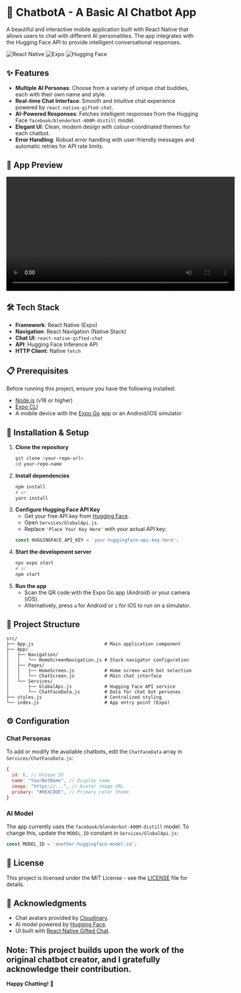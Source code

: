 # 🤖 ChatbotA - A Basic AI Chatbot App

A beautiful and interactive mobile application built with React Native that allows users to chat with different AI personalities. The app integrates with the Hugging Face API to provide intelligent conversational responses.

![React Native](https://img.shields.io/badge/React_Native-20232A?style=for-the-badge&logo=react&logoColor=61DAFB)
![Expo](https://img.shields.io/badge/Expo-1B1F23?style=for-the-badge&logo=expo&logoColor=white)
![Hugging Face](https://img.shields.io/badge/Hugging%20Face-FFD21E?style=for-the-badge&logo=huggingface&logoColor=black)

## ✨ Features
- **Multiple AI Personas**: Choose from a variety of unique chat buddies, each with their own name and style.
- **Real-time Chat Interface**: Smooth and intuitive chat experience powered by `react-native-gifted-chat`.
- **AI-Powered Responses**: Fetches intelligent responses from the Hugging Face `facebook/blenderbot-400M-distill` model.
- **Elegant UI**: Clean, modern design with colour-coordinated themes for each chatbot.
- **Error Handling**: Robust error handling with user-friendly messages and automatic retries for API rate limits.

## 📸 App Preview
<video src="assets/Demo.mp4" controls width="600"></video>

## 🛠️ Tech Stack

- **Framework**: React Native (Expo)
- **Navigation**: React Navigation (Native Stack)
- **Chat UI**: `react-native-gifted-chat`
- **API**: Hugging Face Inference API
- **HTTP Client**: Native `fetch`

## 📋 Prerequisites
Before running this project, ensure you have the following installed:
- [Node.js](https://nodejs.org/) (v16 or higher)
- [Expo CLI](https://docs.expo.dev/get-started/installation/)
- A mobile device with the [Expo Go](https://expo.dev/client) app or an Android/iOS simulator

## 🚀 Installation & Setup
1.  **Clone the repository**
    ```bash
    git clone <your-repo-url>
    cd your-repo-name
    ```
2.  **Install dependencies**
    ```bash
    npm install
    # or
    yarn install
    ```
3.  **Configure Hugging Face API Key**
    - Get your free API key from [Hugging Face](https://huggingface.co/docs/api-inference/quicktour).
    - Open `Services/GlobalApi.js`.
    - Replace `'Place Your Key Here'` with your actual API key:
    ```javascript
    const HUGGINGFACE_API_KEY = 'your-huggingface-api-key-here';
    ```
4.  **Start the development server**
    ```bash
    npx expo start
    # or
    npm start
    ```
5.  **Run the app**
    - Scan the QR code with the Expo Go app (Android) or your camera (iOS).
    - Alternatively, press `a` for Android or `i` for iOS to run on a simulator.

## 📁 Project Structure
```
src/
├── App.js                          # Main application component
├── App/
│   ├── Navigation/
│   │   └── HomeScreenNavigation.js # Stack navigator configuration
│   ├── Pages/
│   │   ├── HomeScreen.js           # Home screen with bot selection
│   │   └── ChatScreen.js           # Main chat interface
│   └── Services/
│       ├── GlobalApi.js            # Hugging Face API service
│       └── ChatFaceData.js         # Data for chat bot personas
├── styles.js                       # Centralized styling
└── index.js                        # App entry point (Expo)
```

## ⚙️ Configuration
### Chat Personas
To add or modify the available chatbots, edit the `ChatFaceData` array in `Services/ChatFaceData.js`:
```javascript
{
  id: 6, // Unique ID
  name: "YourBotName", // Display name
  image: "https://...", // Avatar image URL
  primary: "#HEXCODE", // Primary color theme
}
```

### AI Model
The app currently uses the `facebook/blenderbot-400M-distill` model. To change this, update the `MODEL_ID` constant in `Services/GlobalApi.js`:
```javascript
const MODEL_ID = 'another-huggingface-model-id';
```

## 📄 License

This project is licensed under the MIT License - see the [LICENSE](LICENSE) file for details.

## 🙏 Acknowledgments
- Chat avatars provided by [Cloudinary](https://cloudinary.com/).
- AI model powered by [Hugging Face](https://huggingface.co/).
- UI built with [React Native Gifted Chat](https://github.com/FaridSafi/react-native-gifted-chat).

Note: This project builds upon the work of the original chatbot creator, and I gratefully acknowledge their contribution.
---

**Happy Chatting!** 🎉

